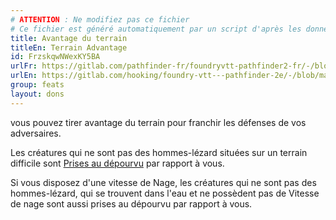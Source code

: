```yaml
---
# ATTENTION : Ne modifiez pas ce fichier
# Ce fichier est généré automatiquement par un script d'après les données du module Foundry VTT officiel et de sa traduction
title: Avantage du terrain
titleEn: Terrain Advantage
id: FrzskqwNWexKY5BA
urlFr: https://gitlab.com/pathfinder-fr/foundryvtt-pathfinder2-fr/-/blob/master/data/feats/FrzskqwNWexKY5BA.htm
urlEn: https://gitlab.com/hooking/foundry-vtt---pathfinder-2e/-/blob/master/packs/data/feats.db/terrain-advantage.json
group: feats
layout: dons
---
```

vous pouvez tirer avantage du terrain pour franchir les défenses de vos adversaires.

Les créatures qui ne sont pas des hommes-lézard situées sur un terrain difficile sont [Prises au dépourvu](../conditions/pris-au-dépourvu.md) par rapport à vous.

Si vous disposez d'une vitesse de Nage, les créatures qui ne sont pas des hommes-lézard, qui se trouvent dans l'eau et ne possèdent pas de Vitesse de nage sont aussi prises au dépourvu par rapport à vous.


